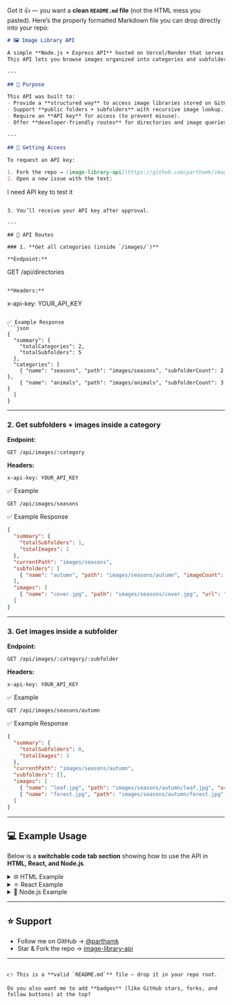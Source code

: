 Got it 👍 — you want a **clean `README.md` file** (not the HTML mess you pasted).
Here’s the properly formatted Markdown file you can drop directly into your repo:

```markdown
# 🖼️ Image Library API

A simple **Node.js + Express API** hosted on Vercel/Render that serves image library data directly from a GitHub repository.  
This API lets you browse images organized into categories and subfolders, with **counts of subfolders and images**.

---

## 🚀 Purpose

This API was built to:
- Provide a **structured way** to access image libraries stored on GitHub.
- Support **public folders + subfolders** with recursive image lookup.
- Require an **API key** for access (to prevent misuse).
- Offer **developer-friendly routes** for directories and image queries.

---

## 🔑 Getting Access

To request an API key:

1. Fork the repo → [image-library-api](https://github.com/parthamk/image-library-api)  
2. Open a new issue with the text:  

```
I need API key to test it
```

3. You’ll receive your API key after approval.

---

## 📌 API Routes

### 1. **Get all categories (inside `/images/`)**

**Endpoint:**  
```

GET /api/directories

```

**Headers:**  
```

x-api-key: YOUR\_API\_KEY

````

✅ Example Response
```json
{
  "summary": {
    "totalCategories": 2,
    "totalSubfolders": 5
  },
  "categories": [
    { "name": "seasons", "path": "images/seasons", "subfolderCount": 2 },
    { "name": "animals", "path": "images/animals", "subfolderCount": 3 }
  ]
}
````

---

### 2. **Get subfolders + images inside a category**

**Endpoint:**

```
GET /api/images/:category
```

**Headers:**

```
x-api-key: YOUR_API_KEY
```

✅ Example

```
GET /api/images/seasons
```

✅ Example Response

```json
{
  "summary": {
    "totalSubfolders": 1,
    "totalImages": 1
  },
  "currentPath": "images/seasons",
  "subfolders": [
    { "name": "autumn", "path": "images/seasons/autumn", "imageCount": 5 }
  ],
  "images": [
    { "name": "cover.jpg", "path": "images/seasons/cover.jpg", "url": "..." }
  ]
}
```

---

### 3. **Get images inside a subfolder**

**Endpoint:**

```
GET /api/images/:category/:subfolder
```

**Headers:**

```
x-api-key: YOUR_API_KEY
```

✅ Example

```
GET /api/images/seasons/autumn
```

✅ Example Response

```json
{
  "summary": {
    "totalSubfolders": 0,
    "totalImages": 3
  },
  "currentPath": "images/seasons/autumn",
  "subfolders": [],
  "images": [
    { "name": "leaf.jpg", "path": "images/seasons/autumn/leaf.jpg", "url": "..." },
    { "name": "forest.jpg", "path": "images/seasons/autumn/forest.jpg", "url": "..." }
  ]
}
```

---

## 💻 Example Usage

Below is a **switchable code tab section** showing how to use the API in **HTML, React, and Node.js**.

<details>
<summary>🌐 HTML Example</summary>

```html
<!DOCTYPE html>
<html>
<head>
  <title>API Test</title>
</head>
<body>
  <h1>Image Library API Test</h1>
  <pre id="output"></pre>
  <script>
    fetch("https://your-app.vercel.app/api/directories", {
      headers: { "x-api-key": "YOUR_API_KEY" }
    })
    .then(res => res.json())
    .then(data => {
      document.getElementById("output").textContent = JSON.stringify(data, null, 2);
    });
  </script>
</body>
</html>
```

</details>

<details>
<summary>⚛️ React Example</summary>

```jsx
import { useEffect, useState } from "react";

export default function App() {
  const [data, setData] = useState(null);

  useEffect(() => {
    fetch("https://your-app.vercel.app/api/directories", {
      headers: { "x-api-key": "YOUR_API_KEY" }
    })
      .then(res => res.json())
      .then(setData);
  }, []);

  return (
    <div style={{ background: "#0d1117", color: "#c9d1d9", padding: "20px" }}>
      <h1>📚 Image Library API</h1>
      <pre>{JSON.stringify(data, null, 2)}</pre>
    </div>
  );
}
```

</details>

<details>
<summary>📜 Node.js Example</summary>

```js
import fetch from "node-fetch";

async function testAPI() {
  const res = await fetch("https://your-app.vercel.app/api/directories", {
    headers: { "x-api-key": "YOUR_API_KEY" }
  });
  const data = await res.json();
  console.log(data);
}

testAPI();
```

</details>

---

## ⭐ Support

* Follow me on GitHub → [@parthamk](https://github.com/parthamk)
* Star & Fork the repo → [image-library-api](https://github.com/parthamk/image-library-api)

---

```

👉 This is a **valid `README.md`** file — drop it in your repo root.  

Do you also want me to add **badges** (like GitHub stars, forks, and follow buttons) at the top?
```